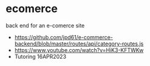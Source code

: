 # ecomerce
back end for an e-comerce site

- https://github.com/jpd61/e-commerce-backend/blob/master/routes/api/category-routes.js
- https://www.youtube.com/watch?v=HiK3-KFTWKw
- Tutoring 16APR2023